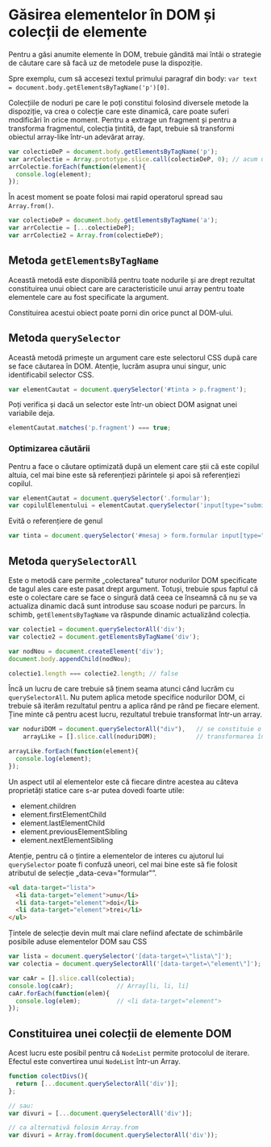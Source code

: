 # Găsirea elementelor în DOM și colecții de elemente

Pentru a găsi anumite elemente în DOM, trebuie gândită mai întâi o strategie de căutare care să facă uz de metodele puse la dispoziție.

Spre exemplu, cum să accesezi textul primului paragraf din body:
`var text = document.body.getElementsByTagName('p')[0]`.

Colecțiile de noduri pe care le poți constitui folosind diversele metode la dispoziție, va crea o colecție care este dinamică, care poate suferi modificări în orice moment. Pentru a extrage un fragment și pentru a transforma fragmentul, colecția țintită, de fapt, trebuie să transformi obiectul array-like într-un adevărat array.

```javascript
var colectieDeP = document.body.getElementsByTagName('p');
var arrColectie = Array.prototype.slice.call(colectieDeP, 0); // acum un array!
arrColectie.forEach(function(element){
  console.log(element);
});
```

În acest moment se poate folosi mai rapid operatorul spread sau `Array.from()`.

```javascript
var colectieDeP = document.body.getElementsByTagName('a');
var arrColectie = [...colectieDeP];
var arrColectie2 = Array.from(colectieDeP);
```

## Metoda `getElementsByTagName`

Această metodă este disponibilă pentru toate nodurile și are drept rezultat constituirea unui obiect care are caracteristicile unui array pentru toate elementele care au fost specificate la argument.

Constituirea acestui obiect poate porni din orice punct al DOM-ului.

## Metoda `querySelector`

Această metodă primește un argument care este selectorul CSS după care se face căutarea în DOM. Atenție, lucrăm asupra unui singur, unic identificabil selector CSS.

```javascript
var elementCautat = document.querySelector('#tinta > p.fragment');
```

Poți verifica și dacă un selector este într-un obiect DOM asignat unei variabile deja.

```javascript
elementCautat.matches('p.fragment') === true;
```

### Optimizarea căutării

Pentru a face o căutare optimizată după un element care știi că este copilul altuia, cel mai bine este să referențiezi părintele și apoi să referențiezi copilul.

```javascript
var elementCautat = document.querySelector('.formular');
var copilulElementului = elementCautat.querySelector('input[type="submit"]');
```

Evită o referențiere de genul

```javascript
var tinta = document.querySelector('#mesaj > form.formular input[type="submit"]');
```

## Metoda `querySelectorAll`

Este o metodă care permite „colectarea” tuturor nodurilor DOM specificate de tagul ales care este pasat drept argument. Totuși, trebuie spus faptul că este o colectare care se face o singură dată ceea ce înseamnă că nu se va actualiza dinamic dacă sunt introduse sau scoase noduri pe parcurs. În schimb, `getElementsByTagName` va răspunde dinamic actualizând colecția.

```javascript
var colectie1 = document.querySelectorAll('div');
var colectie2 = document.getElementsByTagName('div');

var nodNou = document.createElement('div');
document.body.appendChild(nodNou);

colectie1.length === colectie2.length; // false
```

Încă un lucru de care trebuie să ținem seama atunci când lucrăm cu `querySelectorAll`. Nu putem aplica metode specifice nodurilor DOM, ci trebuie să iterăm rezultatul pentru a aplica rând pe rând pe fiecare element. Ține minte că pentru acest lucru, rezultatul trebuie transformat într-un array.

```javascript
var noduriDOM = document.querySelectorAll("div"),   // se constituie o colecție array-like
    arrayLike = [].slice.call(noduriDOM);           // transformarea într-un array-like

arrayLike.forEach(function(element){
  console.log(element);
});
```

Un aspect util al elementelor este că fiecare dintre acestea au câteva proprietăți statice care s-ar putea dovedi foarte utile:

- element.children
- element.firstElementChild
- element.lastElementChild
- element.previousElementSibling
- element.nextElementSibling

Atenție, pentru că o țintire a elementelor de interes cu ajutorul lui `querySelector` poate fi confuză uneori, cel mai bine este să fie folosit atributul de selecție „data-ceva="formular"”.

```html
<ul data-target="lista">
  <li data-target="element">unu</li>
  <li data-target="element">doi</li>
  <li data-target="element">trei</li>
</ul>
```

Țintele de selecție devin mult mai clare nefiind afectate de schimbările posibile aduse elementelor DOM sau CSS

```javascript
var lista = document.querySelector('[data-target=\"lista\"]');
var colectia = document.querySelectorAll('[data-target=\"element\"]');

var caAr = [].slice.call(colectia);
console.log(caAr);            // Array[li, li, li]
caAr.forEach(function(elem){
  console.log(elem);          // <li data-target="element">
});
```

## Constituirea unei colecții de elemente DOM

Acest lucru este posibil pentru că `NodeList` permite protocolul de iterare. Efectul este convertirea unui `NodeList` într-un Array.

```javascript
function colectDivs(){
  return [...document.querySelectorAll('div')];
};

// sau:
var divuri = [...document.querySelectorAll('div')];

// ca alternativă folosim Array.from
var divuri = Array.from(document.querySelectorAll('div'));
```

